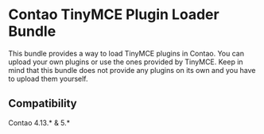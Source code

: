 # Contao TinyMCE Plugin Loader Bundle

This bundle provides a way to load TinyMCE plugins in Contao. You can upload your own plugins or use the ones provided by TinyMCE.
Keep in mind that this bundle does not provide any plugins on its own and you have to upload them yourself.

## Compatibility

Contao 4.13.* & 5.*